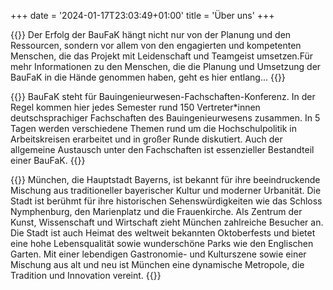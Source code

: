 +++
date = '2024-01-17T23:03:49+01:00'
title = 'Über uns'
+++

{{<section-card title="Das Team" image="team.jpg" page="/ueber-uns/team">}}
Der Erfolg der BauFaK hängt nicht nur von der Planung und den Ressourcen, sondern vor allem von den engagierten und kompetenten Menschen, die das Projekt mit Leidenschaft und Teamgeist umsetzen.Für mehr Informationen zu den Menschen, die die Planung und Umsetzung der BauFaK in die Hände genommen haben, geht es hier entlang...
{{</section-card>}}

{{<section-card title="Was ist die BauFaK" image="baufak.jpg" page="/ueber-uns/baufak" >}}
BauFaK steht für Bauingenieurwesen-Fachschaften-Konferenz.
In der Regel kommen hier jedes Semester rund 150 Vertreter*innen deutschsprachiger Fachschaften des Bauingenieurwesens zusammen. In 5 Tagen werden verschiedene Themen rund um die Hochschulpolitik in Arbeitskreisen erarbeitet und in großer Runde diskutiert. Auch der allgemeine Austausch unter den Fachschaften ist essenzieller Bestandteil einer BauFaK.
{{</section-card>}}

{{<section-card title="München - Die Stadt" image="muenchen.jpg" page="/ueber-uns/muenchen">}}
München, die Hauptstadt Bayerns, ist bekannt für ihre beeindruckende Mischung aus traditioneller bayerischer Kultur und moderner Urbanität. Die Stadt ist berühmt für ihre historischen Sehenswürdigkeiten wie das Schloss Nymphenburg, den Marienplatz und die Frauenkirche. Als Zentrum der Kunst, Wissenschaft und Wirtschaft zieht München zahlreiche Besucher an. Die Stadt ist auch Heimat des weltweit bekannten Oktoberfests und bietet eine hohe Lebensqualität sowie wunderschöne Parks wie den Englischen Garten. Mit einer lebendigen Gastronomie- und Kulturszene sowie einer Mischung aus alt und neu ist München eine dynamische Metropole, die Tradition und Innovation vereint.
{{</section-card>}}